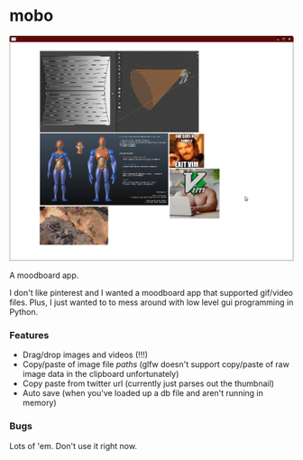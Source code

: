 # mobo

![screenshot](assets/screenshot1.png)

A moodboard app.

I don't like pinterest and I wanted a moodboard app that supported gif/video
files. Plus, I just wanted to to mess around with low level gui programming in
Python.

### Features
* Drag/drop images and videos (!!!)
* Copy/paste of image file *paths* (glfw doesn't support copy/paste of raw image
  data in the clipboard unfortunately)
* Copy paste from twitter url (currently just parses out the thumbnail)
* Auto save (when you've loaded up a db file and aren't running in memory)

### Bugs
Lots of 'em. Don't use it right now.
